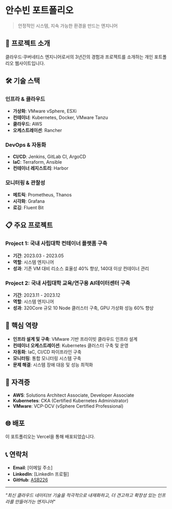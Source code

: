 # 안수빈 포트폴리오

> 안정적인 시스템, 지속 가능한 환경을 만드는 엔지니어

## 🚀 프로젝트 소개

클라우드·쿠버네티스 엔지니어로서의 3년간의 경험과 프로젝트를 소개하는 개인 포트폴리오 웹사이트입니다.

## 🛠 기술 스택

### 인프라 & 클라우드
- **가상화**: VMware vSphere, ESXi
- **컨테이너**: Kubernetes, Docker, VMware Tanzu
- **클라우드**: AWS
- **오케스트레이션**: Rancher

### DevOps & 자동화
- **CI/CD**: Jenkins, GitLab CI, ArgoCD
- **IaC**: Terraform, Ansible
- **컨테이너 레지스트리**: Harbor

### 모니터링 & 관찰성
- **메트릭**: Prometheus, Thanos
- **시각화**: Grafana
- **로깅**: Fluent Bit

## 📋 주요 프로젝트

### Project 1: 국내 사립대학 컨테이너 플랫폼 구축
- **기간**: 2023.03 - 2023.05
- **역할**: 시스템 엔지니어
- **성과**: 기존 VM 대비 리소스 효율성 40% 향상, 140대 이상 컨테이너 관리

### Project 2: 국내 사립대학 교육/연구용 AI데이터센터 구축
- **기간**: 2023.11 - 2023.12
- **역할**: 시스템 엔지니어
- **성과**: 320Core 규모 10 Node 클러스터 구축, GPU 가상화 성능 60% 향상

## 🎯 핵심 역량

- **인프라 설계 및 구축**: VMware 기반 프라이빗 클라우드 인프라 설계
- **컨테이너 오케스트레이션**: Kubernetes 클러스터 구축 및 운영
- **자동화**: IaC, CI/CD 파이프라인 구축
- **모니터링**: 통합 모니터링 시스템 구축
- **문제 해결**: 시스템 장애 대응 및 성능 최적화

## 📜 자격증

- **AWS**: Solutions Architect Associate, Developer Associate
- **Kubernetes**: CKA (Certified Kubernetes Administrator)
- **VMware**: VCP-DCV (vSphere Certified Professional)

## 🌐 배포

이 포트폴리오는 Vercel을 통해 배포되었습니다.

## 📞 연락처

- **Email**: [이메일 주소]
- **LinkedIn**: [LinkedIn 프로필]
- **GitHub**: [ASB226](https://github.com/ASB226)

---

*"최신 클라우드 네이티브 기술을 적극적으로 내재화하고, 더 견고하고 확장성 있는 인프라를 만들어가는 엔지니어"*
